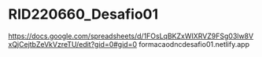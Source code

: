 # RID220660_Desafio01
https://docs.google.com/spreadsheets/d/1FOsLqBKZxWIXRVZ9FSg03lw8VxQjCejtbZeVkVzreTU/edit?gid=0#gid=0
formacaodncdesafio01.netlify.app

